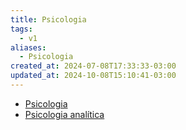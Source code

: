 ```yaml
---
title: Psicologia
tags:
  - v1
aliases:
  - Psicologia
created_at: 2024-07-08T17:33:33-03:00
updated_at: 2024-10-08T15:10:41-03:00
---
```

- [Psicologia](../rascunhos/2024/07/08/Psicologia.md)
- [Psicologia analítica](../../atomos/2024/07/26/Psicologia_analitica.md)
